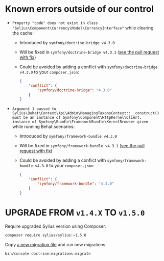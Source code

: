 # Known errors outside of our control

* `Property "code" does not exist in class "Sylius\Component\Currency\Model\CurrencyInterface"` while clearing the cache:

  * Introduced by `symfony/doctrine-bridge v4.3.0`
  * Will be fixed in `symfony/doctrine-bridge v4.3.1` ([see the pull request with fix](https://github.com/symfony/symfony/pull/31749))
  * Could be avoided by adding a conflict with `symfony/doctrine-bridge v4.3.0` to your `composer.json`:
  
    ```json
    {
        "conflict": {
            "symfony/doctrine-bridge": "4.3.0"
        }
    }
    ```
  
* `Argument 1 passed to Sylius\Behat\Context\Api\Admin\ManagingTaxonsContext::__construct() must be an instance of Symfony\Component\HttpKernel\Client, instance of Symfony\Bundle\FrameworkBundle\KernelBrowser given` while running Behat scenarios:

  * Introduced by `symfony/framework-bundle v4.3.0`
  * Will be fixed in `symfony/framework-bundle v4.3.1` ([see the pull request with fix](https://github.com/symfony/symfony/pull/31881))
  * Could be avoided by adding a conflict with `symfony/framework-bundle v4.3.0` to your `composer.json`:
  
    ```json
    {
        "conflict": {
            "symfony/framework-bundle": "4.3.0"
        }
    }
    ```

# UPGRADE FROM `v1.4.X` TO `v1.5.0`

Require upgraded Sylius version using Composer:

```bash
composer require sylius/sylius:~1.5.0
```

Copy [a new migration file](https://raw.githubusercontent.com/Sylius/Sylius-Standard/94888ff604f7dfdcdc7165e82ce0119ce892c17e/src/Migrations/Version20190508083953.php) and run new migrations:

```bash
bin/console doctrine:migrations:migrate
```
